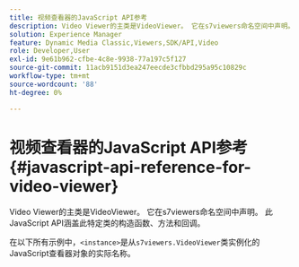 ```yaml
---
title: 视频查看器的JavaScript API参考
description: Video Viewer的主类是VideoViewer。 它在s7viewers命名空间中声明。 此JavaScript API涵盖此特定类的构造函数、方法和回调。
solution: Experience Manager
feature: Dynamic Media Classic,Viewers,SDK/API,Video
role: Developer,User
exl-id: 9e61b962-cfbe-4c8e-9938-77a197c5f127
source-git-commit: 11acb9151d3ea247eecde3cfbbd295a95c10829c
workflow-type: tm+mt
source-wordcount: '88'
ht-degree: 0%

---
```


# 视频查看器的JavaScript API参考{#javascript-api-reference-for-video-viewer}

Video Viewer的主类是VideoViewer。 它在s7viewers命名空间中声明。 此JavaScript API涵盖此特定类的构造函数、方法和回调。

在以下所有示例中，`<instance>`是从`s7viewers.VideoViewer`类实例化的JavaScript查看器对象的实际名称。
